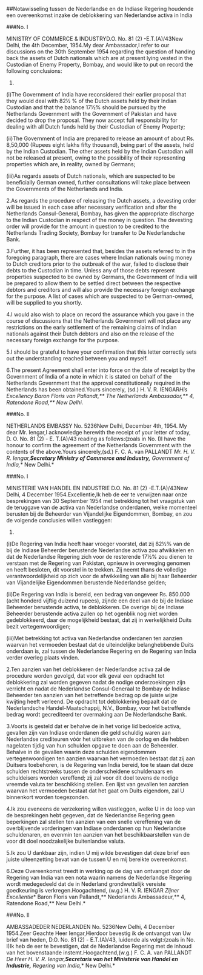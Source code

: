 <meta http-equiv='Content-Type' content='text/html; charset=utf-8' />

##Notawisseling tussen de Nederlandse en de Indiase Regering houdende een overeenkomst inzake de deblokkering van Nederlandse activa in India

###No. I 

MINISTRY OF COMMERCE & INDUSTRYD.O. No. 81 (2) -E.T.(A)/43New Delhi, the 4th December, 1954.My dear Ambassador,I refer to our discussions on the 30th September 1954 regarding the question of handing back the assets of Dutch nationals which are at present lying vested in the Custodian of Enemy Property, Bombay, and would like to put on record the following conclusions:

1. 
(i)The Government of India have reconsidered their earlier proposal that they would deal with 82½ % of the Dutch assets held by their Indian Custodian and that the balance 17½% should be pursued by the Netherlands Government with the Government of Pakistan and have decided to drop the proposal. They now accept full responsibility for dealing with all Dutch funds held by their Custodian of Enemy Property;

(ii)The Government of India are prepared to release an amount of about Rs. 8,50,000 (Rupees eight lakhs fifty thousand), being part of the assets, held by the Indian Custodian. The other assets held by the Indian Custodian will not be released at present, owing to the possibility of their representing properties which are, in reality, owned by Germans;

(iii)As regards assets of Dutch nationals, which are suspected to be beneficially German owned, further consultations will take place between the Governments of the Netherlands and India.

2.As regards the procedure of releasing the Dutch assets, a devesting order will be issued in each case after necessary verification and after the Netherlands Consul-General, Bombay, has given the appropriate discharge to the Indian Custodian in respect of the money in question. The devesting order will provide for the amount in question to be credited to the Netherlands Trading Society, Bombay for transfer to De Nederlandsche Bank.

3.Further, it has been represented that, besides the assets referred to in the foregoing paragraph, there are cases where Indian nationals owing money to Dutch creditors prior to the outbreak of the war, failed to disclose their debts to the Custodian in time. Unless any of those debts represent properties suspected to be owned by Germans, the Government of India will be prepared to allow them to be settled direct between the respective debtors and creditors and will also provide the necessary foreign exchange for the purpose. A list of cases which are suspected to be German-owned, will be supplied to you shortly.

4.I would also wish to place on record the assurance which you gave in the course of discussions that the Netherlands Government will not place any restrictions on the early settlement of the remaining claims of Indian nationals against their Dutch debtors and also on the release of the necessary foreign exchange for the purpose.

5.I should be grateful to have your confirmation that this letter correctly sets out the understanding reached between you and myself.

6.The present Agreement shall enter into force on the date of receipt by the Government of India of a note in which it is stated on behalf of the Netherlands Government that the approval constitutionally required in the Netherlands has been obtained.Yours sincerely, (sd.) H. V. R. IENGAR*His Excellency Baron Floris van Pallandt,** The Netherlands Ambassador,** 4, Ratendone Road,** New Delhi.*

###No. II 

NETHERLANDS EMBASSY No. 5236New Delhi, December 4th, 1954. My dear Mr. Iengar,I acknowledge herewith the receipt of your letter of today, D. O. No. 81 (2) - E. T.(A)/43 reading as follows:(zoals in No. I)I have the honour to confirm the agreement of the Netherlands Government with the contents of the above.Yours sincerely,(sd.) F. C. A. van PALLANDT *Mr. H. V. R. Iengar,**Secretary Ministry of Commerce and Industry,** Government of India,** New Delhi.*

###No. I 

MINISTERIE VAN HANDEL EN INDUSTRIE D.O. No. 81 (2) -E.T.(A)/43New Delhi, 4 December 1954.Excellentie,Ik heb de eer te verwijzen naar onze besprekingen van 30 September 1954 met betrekking tot het vraagstuk van de teruggave van de activa van Nederlandse onderdanen, welke momenteel berusten bij de Beheerder van Vijandelijke Eigendommen, Bombay, en zou de volgende conclusies willen vastleggen:

1.

(i)De Regering van India heeft haar vroeger voorstel, dat zij 82½% van de bij de Indiase Beheerder berustende Nederlandse activa zou afwikkelen en dat de Nederlandse Regering zich voor de resterende 17½% zou dienen te verstaan met de Regering van Pakistan, opnieuw in overweging genomen en heeft besloten, dit voorstel in te trekken. Zij neemt thans de volledige verantwoordelijkheid op zich voor de afwikkeling van alle bij haar Beheerder van Vijandelijke Eigendommen berustende Nederlandse gelden;

(ii)De Regering van India is bereid, een bedrag van ongeveer Rs. 850.000 (acht honderd vijftig duizend rupees), zijnde een deel van de bij de Indiase Beheerder berustende activa, te deblokkeren. De overige bij de Indiase Beheerder berustende activa zullen op het ogenblik nog niet worden gedeblokkeerd, daar de mogelijkheid bestaat, dat zij in werkelijkheid Duits bezit vertegenwoordigen;

(iii)Met betrekking tot activa van Nederlandse onderdanen ten aanzien waarvan het vermoeden bestaat dat de uiteindelijke belanghebbende Duits onderdaan is, zal tussen de Nederlandse Regering en de Regering van India verder overleg plaats vinden.

2.Ten aanzien van het deblokkeren der Nederlandse activa zal de procedure worden gevolgd, dat voor elk geval een opdracht tot deblokkering zal worden gegeven nadat de nodige onderzoekingen zijn verricht en nadat de Nederlandse Consul-Generaal te Bombay de Indiase Beheerder ten aanzien van het betreffende bedrag op de juiste wijze kwijting heeft verleend. De opdracht tot deblokkering bepaalt dat de Nederlandsche Handel-Maatschappij, N.V., Bombay, voor het betreffende bedrag wordt gecrediteerd ter overmaking aan De Nederlandsche Bank.

3.Voorts is gesteld dat er behalve de in het vorige lid bedoelde activa, gevallen zijn van Indiase onderdanen die geld schuldig waren aan Nederlandse crediteuren vóór het uitbreken van de oorlog en die hebben nagelaten tijdig van hun schulden opgave te doen aan de Beheerder. Behalve in de gevallen waarin deze schulden eigendommen vertegenwoordigen ten aanzien waarvan het vermoeden bestaat dat zij aan Duitsers toebehoren, is de Regering van India bereid, toe te staan dat deze schulden rechtstreeks tussen de onderscheidene schuldenaars en schuldeisers worden vereffend; zij zal voor dit doel tevens de nodige vreemde valuta ter beschikking stellen. Een lijst van gevallen ten aanzien waarvan het vermoeden bestaat dat het gaat om Duits eigendom, zal U binnenkort worden toegezonden.

4.Ik zou eveneens de verzekering willen vastleggen, welke U in de loop van de besprekingen hebt gegeven, dat de Nederlandse Regering geen beperkingen zal stellen ten aanzien van een snelle vereffening van de overblijvende vorderingen van Indiase onderdanen op hun Nederlandse schuldenaren, en evenmin ten aanzien van het beschikbaarstellen van de voor dit doel noodzakelijke buitenlandse valuta.

5.Ik zou U dankbaar zijn, indien U mij wilde bevestigen dat deze brief een juiste uiteenzetting bevat van de tussen U en mij bereikte overeenkomst.

6.Deze Overeenkomst treedt in werking op de dag van ontvangst door de Regering van India van een nota waarin namens de Nederlandse Regering wordt medegedeeld dat de in Nederland grondwettelijk vereiste goedkeuring is verkregen.Hoogachtend, (w.g.) H. V. R. IENGAR *Zijner Excellentie** Baron Floris van Pallandt,** Nederlands Ambassadeur,** 4, Ratendone Road,** New Delhi.*

###No. II 

AMBASSADEDER NEDERLANDEN No. 5236New Delhi, 4 December 1954.Zeer Geachte Heer Iengar,Hierdoor bevestig ik de ontvangst van Uw brief van heden, D.O. No. 81 (2) - E.T.(A)/43, luidende als volgt:(zoals in No. I)Ik heb de eer te bevestigen, dat de Nederlandse Regering met de inhoud van het bovenstaande instemt.Hoogachtend,(w.g.) F. C. A. van PALLANDT *De Heer H. V. R. Iengar,**Secretaris van het Ministerie van Handel en Industrie,** Regering van India,** New Delhi.*
